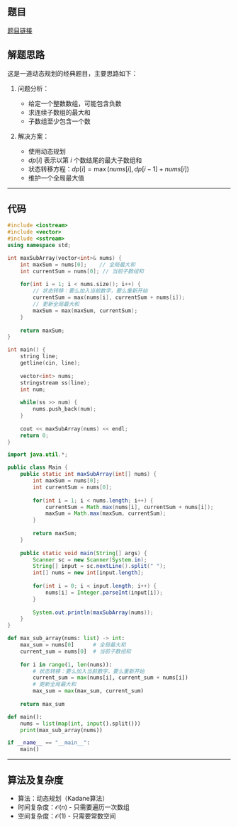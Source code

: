 ## 题目
[题目链接](https://www.nowcoder.com/practice/5a93963ecd2444a29c3e078e0a0c8796?tpId=182&tqId=225529&sourceUrl=/exam/oj&channenl=wgithub&fromPut=wgithub)

## 解题思路

这是一道动态规划的经典题目，主要思路如下：

1. 问题分析：
   - 给定一个整数数组，可能包含负数
   - 求连续子数组的最大和
   - 子数组至少包含一个数

2. 解决方案：
   - 使用动态规划
   - $dp[i]$ 表示以第 $i$ 个数结尾的最大子数组和
   - 状态转移方程：$dp[i] = \max(nums[i], dp[i-1] + nums[i])$
   - 维护一个全局最大值

---

## 代码

```cpp []
#include <iostream>
#include <vector>
#include <sstream>
using namespace std;

int maxSubArray(vector<int>& nums) {
    int maxSum = nums[0];    // 全局最大和
    int currentSum = nums[0]; // 当前子数组和
    
    for(int i = 1; i < nums.size(); i++) {
        // 状态转移：要么加入当前数字，要么重新开始
        currentSum = max(nums[i], currentSum + nums[i]);
        // 更新全局最大和
        maxSum = max(maxSum, currentSum);
    }
    
    return maxSum;
}

int main() {
    string line;
    getline(cin, line);
    
    vector<int> nums;
    stringstream ss(line);
    int num;
    
    while(ss >> num) {
        nums.push_back(num);
    }
    
    cout << maxSubArray(nums) << endl;
    return 0;
}
```

```java []
import java.util.*;

public class Main {
    public static int maxSubArray(int[] nums) {
        int maxSum = nums[0];
        int currentSum = nums[0];
        
        for(int i = 1; i < nums.length; i++) {
            currentSum = Math.max(nums[i], currentSum + nums[i]);
            maxSum = Math.max(maxSum, currentSum);
        }
        
        return maxSum;
    }
    
    public static void main(String[] args) {
        Scanner sc = new Scanner(System.in);
        String[] input = sc.nextLine().split(" ");
        int[] nums = new int[input.length];
        
        for(int i = 0; i < input.length; i++) {
            nums[i] = Integer.parseInt(input[i]);
        }
        
        System.out.println(maxSubArray(nums));
    }
}
```

```python []
def max_sub_array(nums: list) -> int:
    max_sum = nums[0]      # 全局最大和
    current_sum = nums[0]  # 当前子数组和
    
    for i in range(1, len(nums)):
        # 状态转移：要么加入当前数字，要么重新开始
        current_sum = max(nums[i], current_sum + nums[i])
        # 更新全局最大和
        max_sum = max(max_sum, current_sum)
    
    return max_sum

def main():
    nums = list(map(int, input().split()))
    print(max_sub_array(nums))

if __name__ == "__main__":
    main()
```

---

## 算法及复杂度
- 算法：动态规划（Kadane算法）
- 时间复杂度：$\mathcal{O}(n)$ - 只需要遍历一次数组
- 空间复杂度：$\mathcal{O}(1)$ - 只需要常数空间